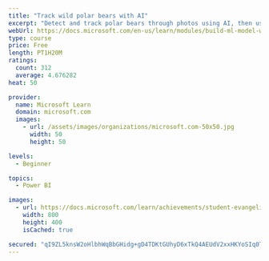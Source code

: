 ```yaml
---
title: "Track wild polar bears with AI"
excerpt: "Detect and track polar bears through photos using AI, then use Power BI to show where polar bears are being spotted."
webUrl: https://docs.microsoft.com/en-us/learn/modules/build-ml-model-with-azure-stream-analytics/
type: course
price: Free
length: PT1H20M
ratings:
  count: 312
  average: 4.676282
heat: 50

provider:
  name: Microsoft Learn
  domain: microsoft.com
  images:
    - url: /assets/images/organizations/microsoft.com-50x50.jpg
      width: 50
      height: 50

levels:
  - Beginner

topics:
  - Power BI

images:
  - url: https://docs.microsoft.com/learn/achievements/student-evangelism/build-ml-model-with-azure-stream-analytics-badge-social.png
    width: 800
    height: 400
    isCached: true

secured: "qI9ZL5knsW2oHlbhWqBbGHidg+gD4TDKtGUhyD6xTkQ4AEUdV2xxHKYoSIq0TRr2QjF9xU4q/DqWM73/ZUNa98NBHMtDcbSm6SrYaf1Q7O+EeBmcaVLs2YoXOcYl1E7IyAyth5/PVY/s2+MtnoqG2C31p88ysXYE76Bvs0xz/0rZbcyZp9TLhUaC5r4w/w7rlbxHaPRL+IJQr1fBlDHUAjXf8IN5Wh0iTZ8RiafB99jM0MgPo0D4tPhDN/lcKfzj46fGfzGOtqF7sp7etPHgPGO9ZIDaBih33tkXDoFx0P/9T2TB5a2/QXjYW5cPvWtwnt+Xhl+4theRNCX3jGsOzxjcnfOxaCFCjm2J5EOAkJcEswvUBEUIFNPNm/v/qC6livSgbM9KR50ccAghdZ+nCFt22STQ0dm/MrQOlKjEkiI=;YvzQCSG8ahA0MIQ5CbsvgQ=="
---
```


